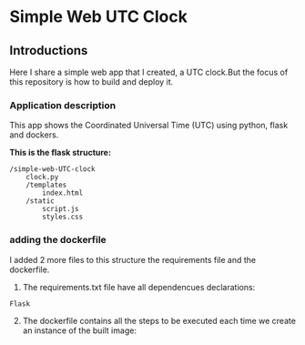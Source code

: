 # Simple Web UTC Clock

## Introductions
Here I share a simple web app that I created, a UTC clock.But the 
focus of this repository is how to build and deploy it.

### Application description
This app shows the Coordinated Universal Time (UTC) using python, flask and dockers.

**This is the flask structure:**
```
/simple-web-UTC-clock
    clock.py
    /templates
        index.html
    /static
        script.js
        styles.css
```

### adding the dockerfile

I added 2 more files to this structure the requirements file and the dockerfile.

1. The requirements.txt file have all dependencues declarations:
```
Flask
```

2. The dockerfile contains all the steps to be executed each time we create an instance of the built image:
```

